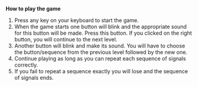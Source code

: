 **How to play the game**

1. Press any key on your keyboard to start the game.
2. When the game starts one button will blink and the appropriate sound for this button will be made. Press this button. If you clicked on the right button, you will continue to the next level.
3. Another button will blink and make its sound. You will have to choose the button/sequence from the previous level followed by the new one.
4. Continue playing as long as you can repeat each sequence of signals correctly.
5. If you fail to repeat a sequence exactly you will lose and the sequence of signals ends.
